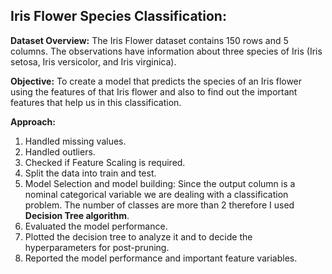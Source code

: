 ## Iris Flower Species Classification:
  
**Dataset Overview:**
The Iris Flower dataset contains 150 rows and 5 columns. The observations have information about three species of Iris (Iris setosa, Iris versicolor, and Iris virginica).

**Objective:**
To create a model that predicts the species of an Iris flower using the features of that Iris flower and also to find out the important features that help us in this classification.

**Approach:**
1. Handled missing values.
2. Handled outliers.
3. Checked if Feature Scaling is required.
4. Split the data into train and test.
5. Model Selection and model building: Since the output column is a nominal categorical variable we are dealing with a classification problem. The number of
classes are more than 2 therefore I used **Decision Tree algorithm**.
6. Evaluated the model performance.
7. Plotted the decision tree to analyze it and to decide the hyperparameters for post-pruning.
8. Reported the model performance and important feature variables.